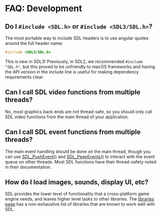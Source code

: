 # FAQ: Development

## Do I `#include <SDL.h>` or `#include <SDL3/SDL.h>`?

The most portable way to include SDL headers is to use angular quotes around the full header name:

```c
#include <SDL3/SDL.h>
```

This is new in SDL3! Previously, in SDL2, we recommended `#include "SDL.h"`, but this proved to be unfriendly to macOS frameworks and having the API version in the include line is useful for making dependency requirements clear.

## Can I call SDL video functions from multiple threads?

No, most graphics back ends are not thread-safe, so you should only call SDL video functions from the main thread of your application.

## Can I call SDL event functions from multiple threads?

The main event handling should be done on the main thread, though you can use [SDL_PushEvent()](SDL_PushEvent) and [SDL_PeepEvents()](SDL_PeepEvents) to interact with the event queue on other threads. Most SDL functions have their thread-safety noted in their documentation.

## How do I load images, sounds, display UI, etc?

SDL provides the lower level of functionality that a cross-platform game engine needs, and leaves higher level tasks to other libraries. The [libraries page](Libraries) has a non-exhaustive list of libraries that are known to work well with SDL.
